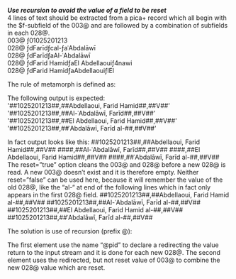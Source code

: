 ***Use recursion to avoid the value of a field to be reset***  
4 lines of text should be extracted from a pica+ record which all begin with the $f-subfield of the 003@  and are followed by a combination of subfields in each 028@.   
003@ ƒ01025201213  
028@ ƒdFarīdƒcal-ƒaʿAbdalāwī  
028@ ƒdFarīdƒaAl-ʿAbdalāwī  
028@ ƒdFarid HamidƒaEl Abdellaouiƒ4nawi  
028@ ƒdFarid HamidƒaAbdellaouiƒlEl  

The rule of metamorph is defined as:  
<combine name="${personalname}${surname}${forename}${prefix}${addition}" 
 value="##${pid}##,##${personalname}${surname}${forename}${prefix}${addition}##,##V##" 
 flushWith="028@" reset="true">
<data source="003@.0" name="pid"/>
<data source="028@.P" name="personalname" />
<data source="028@.a" name="surname"/>
<data source="028@.d" name="forename"/>
<data source="028@.c" name="prefix"/>
<concat name="addition" delimiter=", " flushWith="028A" reset="true" prefix=" ">
<data source="028@.n"/>
<data source="028@.l"/>
<data source="028@.g"/>
</concat>
</combine>

The following output is expected:  
'##1025201213##,##Abdellaoui, Farid Hamid##,##V##'  
'##1025201213##,##Al-ʿAbdalāwī, Farīd##,##V##'  
'##1025201213##,##El Abdellaoui, Farid Hamid##,##V##'  
'##1025201213##,##ʿAbdalāwī, Farīd al-##,##V##'  

In fact output looks like this:
##1025201213##,##Abdellaoui, Farid Hamid##,##V##
####,##Al-ʿAbdalāwī, Farīd##,##V##
####,##El Abdellaoui, Farid Hamid##,##V##
####,##ʿAbdalāwī, Farīd al-##,##V##
The reset=”true” option cleans the 003@ and 028@ before a new 028@ is read. A new 003@ doesn’t exist and it is therefore empty. Neither reset=”false” can be used here, because it will remember the value of the old 028@, like the “al-“ at end of the following lines which in fact only appears in the first 028@ field.
##1025201213##,##Abdellaoui, Farid Hamid al-##,##V##
##1025201213##,##Al-ʿAbdalāwī, Farīd al-##,##V##
##1025201213##,##El Abdellaoui, Farid Hamid al-##,##V##
##1025201213##,##ʿAbdalāwī, Farīd al-##,##V##

The solution is use of recursion (prefix @):

<combine name="@pid" value="${pid}" flushWith="028@" >
	<data source="003@.0" name="pid"/>
</combine>
   	
<combine name="${personalname}${surname}${forename}${prefix}${addition}" 
	value="##${pid}##,##${personalname}${surname}${forename}${prefix}${addition}##,##V##"
		flushWith="028@" reset="true">
	<data source="@pid" name="pid"/>
	<data source="028@.P" name="personalname" />
   	<data source="028@.a" name="surname"/>
	<data source="028@.d" name="forename"/>
	<data source="028@.c" name="prefix"/>
	<concat name="addition" delimiter=", " flushWith="028A" reset="true" prefix=" ">
		<data source="028@.n"/>
		<data source="028@.l"/>
		<data source="028@.g"/>
	</concat>
</combine>

The first <combine> element use the name “@pid” to declare a redirecting the value return to the input stream and it is done for each new 028@. The second <combine> element uses the redirected, but not reset value of 003@ to combine the new 028@ value which are reset. 


